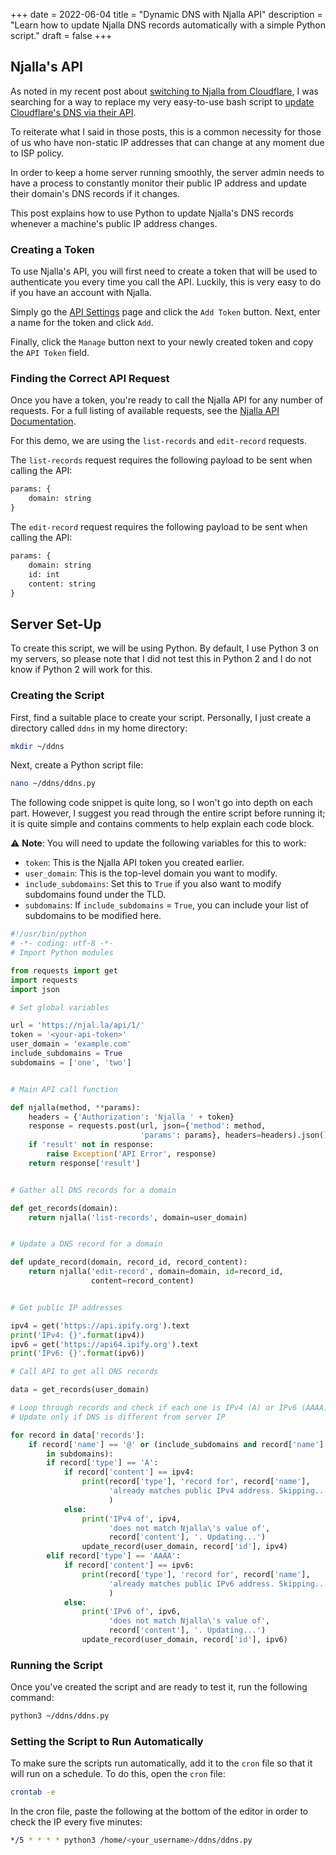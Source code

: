 +++
date = 2022-06-04
title = "Dynamic DNS with Njalla API"
description = "Learn how to update Njalla DNS records automatically with a simple Python script."
draft = false
+++

## Njalla's API

As noted in my recent post about
[switching to Njalla from Cloudflare](/blog/ditching-cloudflare/), I was
searching for a way to replace my very easy-to-use bash script to
[update Cloudflare's DNS via their API](/blog/cloudflare-dns-api/).

To reiterate what I said in those posts, this is a common necessity for those of
us who have non-static IP addresses that can change at any moment due to ISP
policy.

In order to keep a home server running smoothly, the server admin needs to have
a process to constantly monitor their public IP address and update their
domain's DNS records if it changes.

This post explains how to use Python to update Njalla's DNS records whenever a
machine's public IP address changes.

### Creating a Token

To use Njalla's API, you will first need to create a token that will be used to
authenticate you every time you call the API. Luckily, this is very easy to do
if you have an account with Njalla.

Simply go the [API Settings](https://njal.la/settings/api/) page and click the
`Add Token` button. Next, enter a name for the token and click `Add`.

Finally, click the `Manage` button next to your newly created token and copy the
`API Token` field.

### Finding the Correct API Request

Once you have a token, you're ready to call the Njalla API for any number of
requests. For a full listing of available requests, see the
[Njalla API Documentation](https://njal.la/api/).

For this demo, we are using the `list-records` and `edit-record` requests.

The `list-records` request requires the following payload to be sent when
calling the API:

```txt
params: {
    domain: string
}
```

The `edit-record` request requires the following payload to be sent when calling
the API:

```txt
params: {
    domain: string
    id: int
    content: string
}
```

## Server Set-Up

To create this script, we will be using Python. By default, I use Python 3 on my
servers, so please note that I did not test this in Python 2 and I do not know
if Python 2 will work for this.

### Creating the Script

First, find a suitable place to create your script. Personally, I just create a
directory called `ddns` in my home directory:

```sh
mkdir ~/ddns
```

Next, create a Python script file:

```sh
nano ~/ddns/ddns.py
```

The following code snippet is quite long, so I won't go into depth on each part.
However, I suggest you read through the entire script before running it; it is
quite simple and contains comments to help explain each code block.

:warning: **Note**: You will need to update the following variables for this to
work:

-   `token`: This is the Njalla API token you created earlier.
-   `user_domain`: This is the top-level domain you want to modify.
-   `include_subdomains`: Set this to `True` if you also want to modify
    subdomains found under the TLD.
-   `subdomains`: If `include_subdomains` = `True`, you can include your list of
    subdomains to be modified here.

```python
#!/usr/bin/python
# -*- coding: utf-8 -*-
# Import Python modules

from requests import get
import requests
import json

# Set global variables

url = 'https://njal.la/api/1/'
token = '<your-api-token>'
user_domain = 'example.com'
include_subdomains = True
subdomains = ['one', 'two']


# Main API call function

def njalla(method, **params):
    headers = {'Authorization': 'Njalla ' + token}
    response = requests.post(url, json={'method': method,
                             'params': params}, headers=headers).json()
    if 'result' not in response:
        raise Exception('API Error', response)
    return response['result']


# Gather all DNS records for a domain

def get_records(domain):
    return njalla('list-records', domain=user_domain)


# Update a DNS record for a domain

def update_record(domain, record_id, record_content):
    return njalla('edit-record', domain=domain, id=record_id,
                  content=record_content)


# Get public IP addresses

ipv4 = get('https://api.ipify.org').text
print('IPv4: {}'.format(ipv4))
ipv6 = get('https://api64.ipify.org').text
print('IPv6: {}'.format(ipv6))

# Call API to get all DNS records

data = get_records(user_domain)

# Loop through records and check if each one is IPv4 (A) or IPv6 (AAAA)
# Update only if DNS is different from server IP

for record in data['records']:
    if record['name'] == '@' or (include_subdomains and record['name'] \
        in subdomains):
        if record['type'] == 'A':
            if record['content'] == ipv4:
                print(record['type'], 'record for', record['name'],
                      'already matches public IPv4 address. Skipping...'
                      )
            else:
                print('IPv4 of', ipv4,
                      'does not match Njalla\'s value of',
                      record['content'], '. Updating...')
                update_record(user_domain, record['id'], ipv4)
        elif record['type'] == 'AAAA':
            if record['content'] == ipv6:
                print(record['type'], 'record for', record['name'],
                      'already matches public IPv6 address. Skipping...'
                      )
            else:
                print('IPv6 of', ipv6,
                      'does not match Njalla\'s value of',
                      record['content'], '. Updating...')
                update_record(user_domain, record['id'], ipv6)
```

### Running the Script

Once you've created the script and are ready to test it, run the following
command:

```sh
python3 ~/ddns/ddns.py
```

### Setting the Script to Run Automatically

To make sure the scripts run automatically, add it to the `cron` file so that it
will run on a schedule. To do this, open the `cron` file:

```sh
crontab -e
```

In the cron file, paste the following at the bottom of the editor in order to
check the IP every five minutes:

```sh
*/5 * * * * python3 /home/<your_username>/ddns/ddns.py
```
